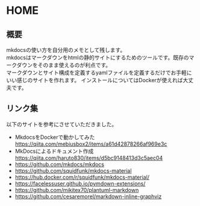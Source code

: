 # HOME

## 概要

mkdocsの使い方を自分用のメモとして残します。  
mkdocsはマークダウンをhtmlの静的サイトにするためのツールです。既存のマークダウンをそのまま使えるのが利点です。  
マークダウンとサイト構成を定義するyamlファイルを定義するだけでお手軽にいい感じのサイトを作れます。
インストールについてはDockerが使えれば大丈夫です。


## リンク集

以下のサイトを参考にさせていただきました。

- MkdocsをDockerで動かしてみた  
    https://qiita.com/mebiusbox2/items/a61d42878266af969e3c
- MkDocsによるドキュメント作成  
    https://qiita.com/haruto830/items/d5bc9148413d3c5aec04
- https://github.com/mkdocs/mkdocs
- https://github.com/squidfunk/mkdocs-material
- https://hub.docker.com/r/squidfunk/mkdocs-material/
- https://facelessuser.github.io/pymdown-extensions/
- https://github.com/mikitex70/plantuml-markdown
- https://github.com/cesaremorel/markdown-inline-graphviz